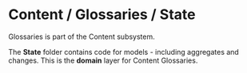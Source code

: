# Content / Glossaries / State

Glossaries is part of the Content subsystem.
  
The **State** folder contains code for models - including aggregates and changes. This is the **domain** layer for Content Glossaries.
